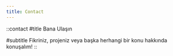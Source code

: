 ```yaml
---
title: Contact
---
```


::contact
#title
Bana Ulaşın

#subtitle
Fikriniz, projeniz veya başka herhangi bir konu hakkında konuşalım!
::
